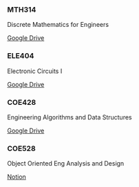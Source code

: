 ### **MTH314** 
Discrete Mathematics for Engineers

[Google Drive](https://drive.google.com/drive/folders/17rZMsYkNy6L1NgTILAucwixd7f8JztLj)

### **ELE404** 
Electronic Circuits I

[Google Drive](https://drive.google.com/drive/folders/1qwHKZ7plwaf-MtfQFO9dSegSHFcHeZL_)

### **COE428** 
Engineering Algorithms and Data Structures

[Google Drive](https://drive.google.com/drive/folders/16qljCfxIers3zMQh3k81Azh-CfW5Su3B)

### **COE528** 
Object Oriented Eng Analysis and Design

[Notion](https://jaspercruz.notion.site/COE528-Notes-8ed3b757539e441491ed64f63bd988fd)